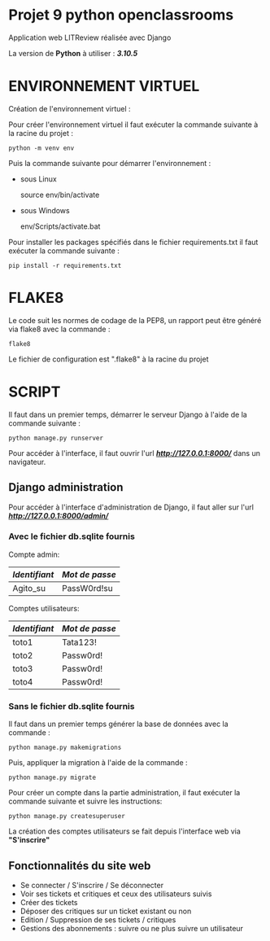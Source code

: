 # **Projet 9 python openclassrooms**

Application web LITReview réalisée avec Django

La version de **Python** à utiliser : _**3.10.5**_

# **ENVIRONNEMENT VIRTUEL**

Création de l'environnement virtuel :


Pour créer l'environnement virtuel il faut exécuter la commande suivante à la racine du projet :

    python -m venv env


Puis la commande suivante pour démarrer l'environnement :

-   sous Linux

    
    source env/bin/activate

-   sous Windows


    env/Scripts/activate.bat


Pour installer les packages spécifiés dans le fichier requirements.txt il faut exécuter la commande suivante :

    pip install -r requirements.txt

# **FLAKE8**

Le code suit les normes de codage de la PEP8, un rapport peut être généré via flake8 avec la commande :

    flake8

Le fichier de configuration est ".flake8" à la racine du projet


# **SCRIPT**

Il faut dans un premier temps, démarrer le serveur Django à l'aide de la commande suivante :

    python manage.py runserver

Pour accéder à l'interface, il faut ouvrir l'url ___http://127.0.0.1:8000/___ dans un navigateur.

## Django administration

Pour accéder à l'interface d'administration de Django, il faut aller sur l'url  ___http://127.0.0.1:8000/admin/___ 

### Avec le fichier db.sqlite fournis

Compte admin:

| *Identifiant* | *Mot de passe* |
|---------------|----------------|
| Agito_su      | PassW0rd!su    |

Comptes utilisateurs:

| *Identifiant* | *Mot de passe* |
|---------------|----------------|
| toto1         | Tata123!       |
| toto2         | Passw0rd!      |
| toto3         | Passw0rd!      |
| toto4         | Passw0rd!      |

### Sans le fichier db.sqlite fournis

Il faut dans un premier temps générer la base de données avec la commande :

    python manage.py makemigrations

Puis, appliquer la migration à l'aide de la commande :

    python manage.py migrate

Pour créer un compte dans la partie administration, il faut exécuter la commande suivante et suivre les instructions:

    python manage.py createsuperuser

La création des comptes utilisateurs se fait depuis l'interface web via **"S'inscrire"**

## Fonctionnalités du site web

 - Se connecter / S'inscrire / Se déconnecter
 - Voir ses tickets et critiques et ceux des utilisateurs suivis
 - Créer des tickets
 - Déposer des critiques sur un ticket existant ou non
 - Edition / Suppression de ses tickets / critiques
 - Gestions des abonnements : suivre ou ne plus suivre un utilisateur